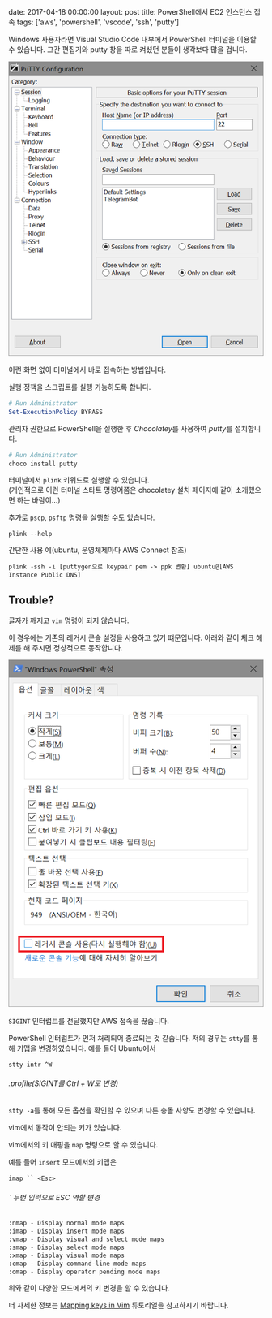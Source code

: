 date: 2017-04-18 00:00:00
layout: post
title: PowerShell에서 EC2 인스턴스 접속
tags: ['aws', 'powershell', 'vscode', 'ssh', 'putty']

Windows 사용자라면 Visual Studio Code 내부에서 PowerShell 터미널을 이용할 수 있습니다.
그간 편집기와 putty 창을 따로 켜셨던 분들이 생각보다 많을 겁니다.

![putty창](../images/aws/frompowershell.png)

이런 화면 없이 터미널에서 바로 접속하는 방법입니다.

실행 정책을 스크립트를 실행 가능하도록 합니다.

```powershell
# Run Administrator
Set-ExecutionPolicy BYPASS
```

관리자 권한으로 PowerShell을 실행한 후 *Chocolatey*를 사용하여 *putty*를 설치합니다.

```powershell
# Run Administrator
choco install putty
```

터미널에서 `plink` 키워드로 실행할 수 있습니다.  
(개인적으로 이런 터미널 스타트 명령어쯤은 chocolatey 설치 페이지에 같이 소개했으면 하는 바람이...)

추가로 `pscp`, `psftp` 명령을 실행할 수도 있습니다.

```
plink --help
```

간단한 사용 예(ubuntu, 운영체제마다 AWS Connect 참조)

```
plink -ssh -i [puttygen으로 keypair pem -> ppk 변환] ubuntu@[AWS Instance Public DNS]
```

## Trouble?

<div class='warn'>
글자가 깨지고 <code>vim</code> 명령이 되지 않습니다.
</div>

이 경우에는 기존의 레거시 콘솔 설정을 사용하고 있기 떄문입니다. 아래와 같이 체크 해제를 해 주시면 정상적으로 동작합니다.

![legacy check 해제](../images/aws/legacy.png)

<div class='warn'>
<code>SIGINT</code> 인터럽트를 전달했지만 AWS 접속을 끊습니다.
</div>

PowerShell 인터럽트가 먼저 처리되어 종료되는 것 같습니다. 저의 경우는 `stty`를 통해 키맵을 변경하였습니다. 예를 들어 Ubuntu에서

```
stty intr ^W
```
###### .profile(SIGINT를 Ctrl + W로 변경)

`stty -a`를 통해 모든 옵션을 확인할 수 있으며 다른 충돌 사항도 변경할 수 있습니다.

<div class='warn'>
vim에서 동작이 안되는 키가 있습니다.
</div>

vim에서의 키 매핑을 `map` 명령으로 할 수 있습니다.

예를 들어 `insert` 모드에서의 키맵은

```
imap `` <Esc>
```
###### ` 두번 입력으로 ESC 역할 변경

```
:nmap - Display normal mode maps
:imap - Display insert mode maps
:vmap - Display visual and select mode maps
:smap - Display select mode maps
:xmap - Display visual mode maps
:cmap - Display command-line mode maps
:omap - Display operator pending mode maps
```

위와 같이 다양한 모드에서의 키 변경을 할 수 있습니다.

더 자세한 정보는 [Mapping keys in Vim](//vim.wikia.com/wiki/Mapping_keys_in_Vim_-_Tutorial_(Part_1)) 튜토리얼을 참고하시기 바랍니다.
